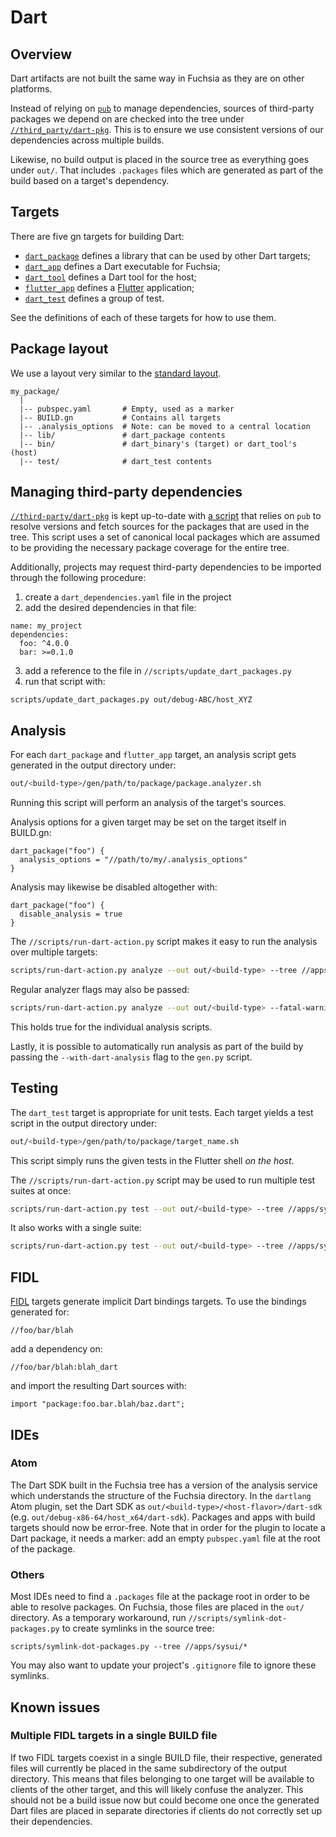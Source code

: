 Dart
====


## Overview

Dart artifacts are not built the same way in Fuchsia as they are on other
platforms.

Instead of relying on [`pub`][pub] to manage dependencies, sources of
third-party packages we depend on are checked into the tree under
[`//third_party/dart-pkg`][dart-3p].
This is to ensure we use consistent versions of our dependencies across multiple
builds.

Likewise, no build output is placed in the source tree as everything goes under
`out/`. That includes `.packages` files which are generated as part of the build
based on a target's dependency.


## Targets

There are five gn targets for building Dart:
- [`dart_package`][target-package] defines a library that can be used by other
Dart targets;
- [`dart_app`][target-app] defines a Dart executable for Fuchsia;
- [`dart_tool`][target-tool] defines a Dart tool for the host;
- [`flutter_app`][target-flutter] defines a [Flutter][flutter] application;
- [`dart_test`][target-test] defines a group of test.

See the definitions of each of these targets for how to use them.

## Package layout

We use a layout very similar to the [standard layout][package-layout].

```
my_package/
  |
  |-- pubspec.yaml       # Empty, used as a marker
  |-- BUILD.gn           # Contains all targets
  |-- .analysis_options  # Note: can be moved to a central location
  |-- lib/               # dart_package contents
  |-- bin/               # dart_binary's (target) or dart_tool's (host)
  |-- test/              # dart_test contents
```


## Managing third-party dependencies

[`//third-party/dart-pkg`][dart-3p] is kept up-to-date with
[a script][dart-3p-script] that relies on `pub` to resolve versions and fetch
sources for the packages that are used in the tree.
This script uses a set of canonical local packages which are assumed to be
providing the necessary package coverage for the entire tree.

Additionally, projects may request third-party dependencies to be imported
through the following procedure:
1. create a `dart_dependencies.yaml` file in the project
2. add the desired dependencies in that file:
```
name: my_project
dependencies:
  foo: ^4.0.0
  bar: >=0.1.0
```
3. add a reference to the file in `//scripts/update_dart_packages.py`
4. run that script with:
```
scripts/update_dart_packages.py out/debug-ABC/host_XYZ
```


## Analysis

For each `dart_package` and `flutter_app` target, an analysis script gets
generated in the output directory under:
```sh
out/<build-type>/gen/path/to/package/package.analyzer.sh
```
Running this script will perform an analysis of the target's sources.

Analysis options for a given target may be set on the target itself in BUILD.gn:
```
dart_package("foo") {
  analysis_options = "//path/to/my/.analysis_options"
}
```

Analysis may likewise be disabled altogether with:
```
dart_package("foo") {
  disable_analysis = true
}
```

The `//scripts/run-dart-action.py` script makes it easy to run the analysis over
multiple targets:
```sh
scripts/run-dart-action.py analyze --out out/<build-type> --tree //apps/sysui/*
```

Regular analyzer flags may also be passed:
```sh
scripts/run-dart-action.py analyze --out out/<build-type> --fatal-warnings --lints
```
This holds true for the individual analysis scripts.

Lastly, it is possible to automatically run analysis as part of the build by
passing the `--with-dart-analysis` flag to the `gen.py` script.


## Testing

The `dart_test` target is appropriate for unit tests.
Each target yields a test script in the output directory under:
```sh
out/<build-type>/gen/path/to/package/target_name.sh
```
This script simply runs the given tests in the Flutter shell *on the host*.

The `//scripts/run-dart-action.py` script may be used to run multiple test
suites at once:
```sh
scripts/run-dart-action.py test --out out/<build-type> --tree //apps/sysui/*
```
It also works with a single suite:
```sh
scripts/run-dart-action.py test --out out/<build-type> --tree //apps/sysui/armadillo:test
```


## FIDL

[FIDL][fidl] targets generate implicit Dart bindings targets. To use the
bindings generated for:
```
//foo/bar/blah
```
add a dependency on:
```
//foo/bar/blah:blah_dart
```
and import the resulting Dart sources with:
```
import "package:foo.bar.blah/baz.dart";
```


## IDEs

### Atom

The Dart SDK built in the Fuchsia tree has a version of the analysis service
which understands the structure of the Fuchsia directory. In the `dartlang` Atom
plugin, set the Dart SDK as `out/<build-type>/<host-flavor>/dart-sdk` (e.g.
`out/debug-x86-64/host_x64/dart-sdk`). Packages and apps with build targets
should now be error-free.
Note that in order for the plugin to locate a Dart package, it needs a marker:
add an empty `pubspec.yaml` file at the root of the package.

### Others

Most IDEs need to find a `.packages` file at the package root in order to be
able to resolve packages. On Fuchsia, those files are placed in the `out/`
directory. As a temporary workaround, run `//scripts/symlink-dot-packages.py` to
create symlinks in the source tree:
```
scripts/symlink-dot-packages.py --tree //apps/sysui/*
```
You may also want to update your project's `.gitignore` file to ignore these
symlinks.


## Known issues

### Multiple FIDL targets in a single BUILD file

If two FIDL targets coexist in a single BUILD file, their respective, generated
files will currently be placed in the same subdirectory of the output directory.
This means that files belonging to one target will be available to clients of
the other target, and this will likely confuse the analyzer.
This should not be a build issue now but could become one once the generated
Dart files are placed in separate directories if clients do not correctly set up
their dependencies.


[pub]: https://www.dartlang.org/tools/pub/get-started "Pub"
[dart-3p]: https://fuchsia.googlesource.com/third_party/dart-pkg/+/master "Third-party dependencies"
[dart-3p-script]: https://fuchsia.googlesource.com/scripts/+/master/update_dart_packages.py "Dependencies script"
[package-layout]: https://www.dartlang.org/tools/pub/package-layout "Package layout"
[target-package]: https://fuchsia.googlesource.com/build/+/master/dart/dart_package.gni "dart_package target"
[target-app]: https://fuchsia.googlesource.com/dart_content_handler/+/master/dart_app.gni "dart_package app"
[target-tool]: https://fuchsia.googlesource.com/build/+/master/dart/dart_tool.gni "dart_tool target"
[target-flutter]: https://github.com/flutter/engine/blob/master/build/flutter_app.gni "flutter_app target"
[target-test]: https://fuchsia.googlesource.com/build/+/master/dart/dart_test.gni "dart_test target"
[flutter]: https://flutter.io/ "Flutter"
[fidl]: https://fuchsia.googlesource.com/fidl/+/master/fidl.gni "FIDL"
